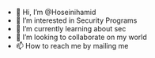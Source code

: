 - 👋 Hi, I’m @Hoseinihamid
- 👀 I’m interested in Security Programs
- 🌱 I’m currently learning about sec
- 💞️ I’m looking to collaborate on my world
- 📫 How to reach me by mailing me

<!---
Hoseinihamid/Hoseinihamid is a ✨ special ✨ repository because its `README.md` (this file) appears on your GitHub profile.
You can click the Preview link to take a look at your changes.
--->
